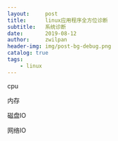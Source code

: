 ```yaml
---
layout:     post
title:      linux应用程序全方位诊断
subtitle:   系统诊断
date:       2019-08-12
author:     zwilpan
header-img: img/post-bg-debug.png
catalog: true
tags:
    - linux
---
```


cpu

内存

磁盘IO

网络IO



